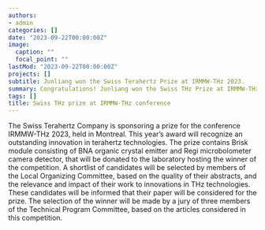 ```yaml
---
authors:
- admin
categories: []
date: "2023-09-22T00:00:00Z"
image:
  caption: ""
  focal_point: ""
lastMod: "2023-09-22T00:00:00Z"
projects: []
subtitle: Junliang won the Swiss Terahertz Prize at IRMMW-THz 2023.
summary: Congratulations! Junliang won the Swiss THz Prize at IRMMW-THz 2023.
tags: []
title: Swiss THz prize at IRMMW-THz conference
---
```


The Swiss Terahertz Company is sponsoring a prize for the conference IRMMW-THz 2023, held in Montreal. This year’s award will recognize an outstanding innovation in terahertz technologies. The prize contains Brisk module consisting of BNA organic crystal emitter and Regi microbolometer camera detector, that will be donated to the laboratory hosting the winner of the competition. A shortlist of candidates will be selected by members of the Local Organizing Committee, based on the quality of their abstracts, and the relevance and impact of their work to innovations in THz technologies. These candidates will be informed that their paper will be considered for the prize. The selection of the winner will be made by a jury of three members of the Technical Program Committee, based on the articles considered in this competition.

